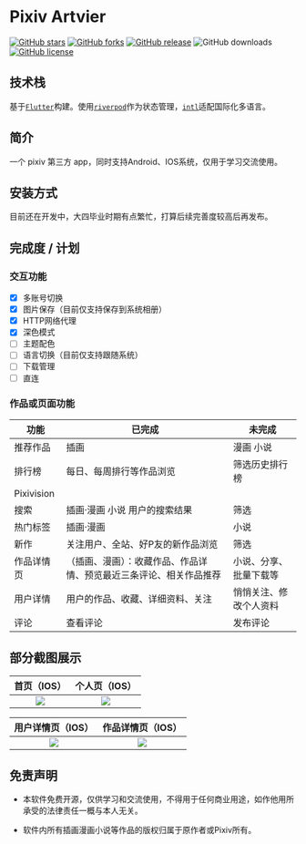 # Pixiv Artvier
[![GitHub stars](https://img.shields.io/github/stars/yleencc/pixiv-artvier)](https://github.com/yleencc/pixiv-artvier/stargazers)
[![GitHub forks](https://img.shields.io/github/forks/yleencc/pixiv-artvier)](https://github.com/yleencc/pixiv-artvier/network)
[![GitHub release](https://img.shields.io/github/v/release/yleencc/pixiv-artvier?include_prereleases)](https://github.com/yleencc/pixiv-artvier/releases)
![GitHub downloads](https://img.shields.io/github/downloads/yleencc/pixiv-artvier/total.svg?label=downloads)
[![GitHub license](https://img.shields.io/github/license/yleencc/pixiv-artvier)](https://github.com/yleencc/pixiv-artvier/blob/master/LICENSE)

## 技术栈

基于[`Flutter`](https://flutter.dev)构建。使用[`riverpod`](https://github.com/rrousselGit/riverpod)作为状态管理，[`intl`](https://pub.flutter-io.cn/packages/intl)适配国际化多语言。

## 简介

一个 pixiv 第三方 app，同时支持Android、IOS系统，仅用于学习交流使用。

## 安装方式
目前还在开发中，大四毕业时期有点繁忙，打算后续完善度较高后再发布。

## 完成度 / 计划

### 交互功能
- [x] 多账号切换
- [X] 图片保存（目前仅支持保存到系统相册）
- [X] HTTP网络代理
- [x] 深色模式
- [ ] 主题配色
- [ ] 语言切换（目前仅支持跟随系统）
- [ ] 下载管理
- [ ] 直连

### 作品或页面功能

| 功能 | 已完成 | 未完成 |
|---|---|---|
| 推荐作品 | 插画 | 漫画 小说 |
| 排行榜 | 每日、每周排行等作品浏览 | 筛选历史排行榜 |
| Pixivision |  |  |
| 搜索 | 插画·漫画 小说 用户的搜索结果 | 筛选 |
| 热门标签 | 插画·漫画 | 小说 |
| 新作 | 关注用户、全站、好P友的新作品浏览| 筛选 |
| 作品详情页 | （插画、漫画）：收藏作品、作品详情、预览最近三条评论、相关作品推荐| 小说、分享、批量下载等 |
| 用户详情 | 用户的作品、收藏、详细资料、关注 | 悄悄关注、修改个人资料 |
| 评论 | 查看评论 | 发布评论 |

## 部分截图展示

| 首页（IOS） | 个人页（IOS） |
|:---:|:---:|
|![](https://yleen.cc/files/images/artvier/home_230227.jpg)|![](https://yleen.cc/files/images/artvier/profile_230227.jpg)

| 用户详情页（IOS） | 作品详情页（IOS） |
|:---:|:---:|
|![](https://yleen.cc/files/images/artvier/user_detail_230227.jpg)|![](https://yleen.cc/files/images/artvier/illust_detail_230227.jpg)

## 免责声明

- 本软件免费开源，仅供学习和交流使用，不得用于任何商业用途，如作他用所承受的法律责任一概与本人无关。

- 软件内所有插画漫画小说等作品的版权归属于原作者或Pixiv所有。
